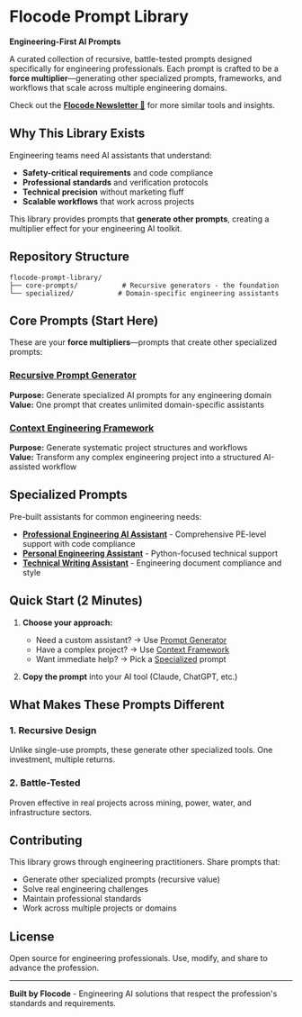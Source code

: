 # Flocode Prompt Library

**Engineering-First AI Prompts**

A curated collection of recursive, battle-tested prompts designed specifically for engineering professionals. Each prompt is crafted to be a **force multiplier**—generating other specialized prompts, frameworks, and workflows that scale across multiple engineering domains.

Check out the [**Flocode Newsletter 🌊**](https://flocode.substack.com/) for more similar tools and insights.

## Why This Library Exists

Engineering teams need AI assistants that understand:
- **Safety-critical requirements** and code compliance
- **Professional standards** and verification protocols  
- **Technical precision** without marketing fluff
- **Scalable workflows** that work across projects

This library provides prompts that **generate other prompts**, creating a multiplier effect for your engineering AI toolkit.

## Repository Structure

```
flocode-prompt-library/
├── core-prompts/           # Recursive generators - the foundation
└── specialized/           # Domain-specific engineering assistants
```

## Core Prompts (Start Here)

These are your **force multipliers**—prompts that create other specialized prompts:

### [Recursive Prompt Generator](core-prompts/prompt-generator.md)
**Purpose:** Generate specialized AI prompts for any engineering domain  
**Value:** One prompt that creates unlimited domain-specific assistants  

### [Context Engineering Framework](core-prompts/context-engineering-framework.md)  
**Purpose:** Generate systematic project structures and workflows  
**Value:** Transform any complex engineering project into a structured AI-assisted workflow  

## Specialized Prompts

Pre-built assistants for common engineering needs:

- **[Professional Engineering AI Assistant](specialized/engineering-ai-assistant.md)** - Comprehensive PE-level support with code compliance
- **[Personal Engineering Assistant](specialized/personal-engineering-assistant.md)** - Python-focused technical support  
- **[Technical Writing Assistant](specialized/technical-writing-assistant.md)** - Engineering document compliance and style

## Quick Start (2 Minutes)

1. **Choose your approach:**
   - Need a custom assistant? → Use [Prompt Generator](core-prompts/prompt-generator.md)
   - Have a complex project? → Use [Context Framework](core-prompts/context-engineering-framework.md)  
   - Want immediate help? → Pick a [Specialized](specialized/) prompt

2. **Copy the prompt** into your AI tool (Claude, ChatGPT, etc.)

## What Makes These Prompts Different

### 1. **Recursive Design**
Unlike single-use prompts, these generate other specialized tools. One investment, multiple returns.

### 2. **Battle-Tested**
Proven effective in real projects across mining, power, water, and infrastructure sectors.

## Contributing

This library grows through engineering practitioners. Share prompts that:
- Generate other specialized prompts (recursive value)
- Solve real engineering challenges
- Maintain professional standards
- Work across multiple projects or domains

## License

Open source for engineering professionals. Use, modify, and share to advance the profession.

---

**Built by Flocode** - Engineering AI solutions that respect the profession's standards and requirements.